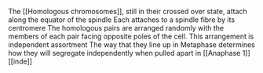 The [[Homologous chromosomes]], still in their crossed over state, attach along the equator of the spindle
Each attaches to a spindle fibre by its centromere
The homologous pairs are arranged randomly with the members of each pair facing opposite poles of the cell. This arrangement is independent assortment
The way that they line up in Metaphase determines how they will segregate independently when pulled apart in [[Anaphase 1]]
[[inde]]